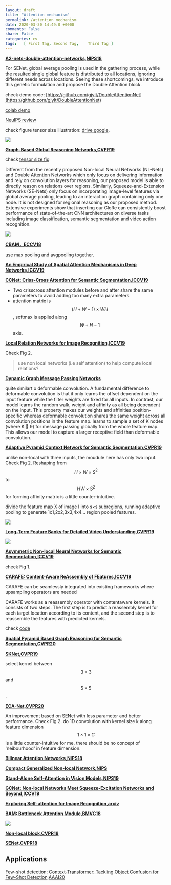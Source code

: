 ```yaml
---
layout: draft
title: "Attention mechanism"
permalink: /attention_mechanism
date: 2020-03-30 14:49:0 +0000
comments: False
share: False
categories: cv
tags:   [ First Tag, Second Tag,    Third Tag ]
---
```

<!--
todo: https://zhuanlan.zhihu.com/p/33345791
-->

**[A2-nets-double-attention-networks,NIPS18](https://papers.nips.cc/paper/7318-a2-nets-double-attention-networks.pdf)**

For SENet, global average pooling is used in the gathering process, while the
resulted single global feature is distributed to all locations, ignoring different needs across locations.
Seeing these shortcomings, we introduce this genetic formulation and propose the Double Attention
block.

check demo code: [https://github.com/gjylt/DoubleAttentionNet](https://github.com/gjylt/DoubleAttentionNet)

[colab demo](https://colab.research.google.com/drive/1sHSWP9Z_dTLH3hkJ5rbdJeWwpQ4GfK9G)

[NeuIPS review](https://media.nips.cc/nipsbooks/nipspapers/paper_files/nips31/reviews/233.html)


check figure tensor size illustration: [drive google](https://docs.google.com/presentation/d/1oeBbvqvvzddo6G6j43NaYSW6u0dZrxkMc1yoJS02sgk/edit?usp=sharing).

![](/imgs/DoubleAttentionNetwork_NIPS.png)

**[Graph-Based Global Reasoning Networks,CVPR19](https://arxiv.org/pdf/1811.12814.pdf)**


check [tensor size fig](https://docs.google.com/presentation/d/1AlmSFH0C00f74pgYOV5VaCAdTDuZcg6AwoLVN3huOhA/edit?usp=sharing)

Different from the recently proposed Non-local Neural Networks (NL-Nets)  and Double Attention Networks  which only focus on delivering information and
rely on convolution layers for reasoning, our proposed
model is able to directly reason on relations over regions.
Similarly, Squeeze-and-Extension Networks (SE-Nets) 
only focus on incorporating image-level features via global
average pooling, leading to an interaction graph containing
only one node. It is not designed for regional reasoning
as our proposed method. Extensive experiments show that
inserting our GloRe can consistently boost performance of
state-of-the-art CNN architectures on diverse tasks including image classification, semantic segmentation and video action recognition.

![](../imgs/global_reasoning_unit.png)


**[CBAM，ECCV18](https://arxiv.org/pdf/1807.06521.pdf)**

use max pooling and avgpooling together. 
<!--sss work-->

**[An Empirical Study of Spatial Attention Mechanisms in Deep Networks,ICCV19](http://openaccess.thecvf.com/content_ICCV_2019/papers/Zhu_An_Empirical_Study_of_Spatial_Attention_Mechanisms_in_Deep_Networks_ICCV_2019_paper.pdf)**

**[CCNet: Criss-Cross Attention for Semantic Segmentation,ICCV19](https://arxiv.org/pdf/1811.11721.pdf)**

- Two crisscross attention modules before and after share the same parameters to avoid adding too many extra parameters. 
- attention matrix is $$(H+W−1)\times WH$$, softmax is applied along $$W+H-1$$ axis.

**[Local Relation Networks for Image Recognition,ICCV19](https://arxiv.org/pdf/1904.11491.pdf)**

Check Fig 2.

> use non local networks (i.e self attention) to help compute local relations? 




**[Dynamic Graph Message Passing Networks](https://arxiv.org/pdf/1909.05235.pdf)**

quite similart o deformable convolution. A fundamental difference to deformable convolution is
that it only learns the offset dependent on the input feature
while the filter weights are fixed for all inputs. In contrast,
our model learns the random walk, weight and affinity as
all being dependent on the input. This property makes our
weights and affinities position-specific whereas deformable
convolution shares the same weight across all convolution
positions in the feature map. learns to sample
a set of K nodes (where K  9) for message passing globally from the whole feature map. This allows our model to
capture a larger receptive field than deformable convolution.


**[Adaptive Pyramid Context Network for Semantic Segmentation,CVPR19](http://openaccess.thecvf.com/content_CVPR_2019/papers/He_Adaptive_Pyramid_Context_Network_for_Semantic_Segmentation_CVPR_2019_paper.pdf)**

unlike non-local with three inputs, the moudule here has only two input. Check Fig 2. Reshaping from $$H\times W \times S^{2}$$ to $$HW \times S^{2}$$ for forming affinity matrix is a little counter-intuitive. 

divide the feature map X of image I into s×s subregions, running adaptive pooling to generate 1x1,2x2,3x3,4x4... region pooled features.

![](imgs/adaptive-context-module.png)

**[Long-Term Feature Banks for Detailed Video Understanding,CVPR19](https://arxiv.org/abs/1812.05038)**

![](imgs/long-term-feature-bank.png)

**[Asymmetric Non-local Neural Networks for Semantic Segmentation,ICCV19](https://arxiv.org/pdf/1908.07678.pdf)**

check Fig 1.


**[CARAFE: Content-Aware ReAssembly of FEatures,ICCV19](https://arxiv.org/pdf/1905.02188.pdf)**


CARAFE can be seamlessly integrated into existing
frameworks where upsampling operators are needed

CARAFE works as a reassembly operator with contentaware kernels. It consists of two steps. The first step is to
predict a reassembly kernel for each target location according to its content, and the second step is to reassemble the features with predicted kernels.

check [code](https://github.com/XiaLiPKU/CARAFE/blob/master/carafe.py)

**[Spatial Pyramid Based Graph Reasoning for Semantic Segmentation,CVPR20](https://arxiv.org/pdf/2003.10211.pdf)**



**[SKNet,CVPR19](https://arxiv.org/pdf/1903.06586.pdf)**

 select kernel between $$3 \times 3$$ and $$5 \times 5$$.

**[ECA-Net,CVPR20](https://arxiv.org/abs/1910.03151)**

 An improvement based on SENet with less parameter and better performance. Check Fig 2. do 1D convolution with kernel size k along feature dimension$$1 \times 1 \times C$$ is a little counter-intuitive for me, there should be no concept of 'neibourhood' in feature dimension.

**[Bilinear Attention Networks,NIPS18](https://arxiv.org/pdf/1805.07932.pdf)**

**[Compact Generalized Non-local Network,NIPS](https://papers.nips.cc/paper/7886-compact-generalized-non-local-network.pdf)**

**[Stand-Alone Self-Attention in Vision Models,NIPS19](https://arxiv.org/pdf/1906.05909.pdf)**

**[GCNet: Non-local Networks Meet Squeeze-Excitation Networks and Beyond,ICCV19](https://arxiv.org/abs/1904.11492)**

**[Exploring Self-attention for Image Recognition,arxiv](http://vladlen.info/papers/self-attention.pdf)**


**[BAM: Bottleneck Attention Module,BMVC18](https://arxiv.org/abs/1807.06514)**

![](imgs/BAM.png)


**[Non-local block,CVPR18](https://arxiv.org/abs/1711.07971)**

**[SENet,CVPR18](https://arxiv.org/abs/1709.01507)**


## Applications

Few-shot detection: [Context-Transformer: Tackling Object Confusion for Few-Shot Detection,AAAI20](https://www.aaai.org/Papers/AAAI/2020GB/AAAI-YangZ.2509.pdf)
